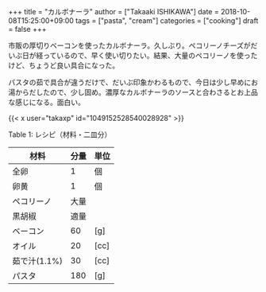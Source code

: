 +++
title = "カルボナーラ"
author = ["Takaaki ISHIKAWA"]
date = 2018-10-08T15:25:00+09:00
tags = ["pasta", "cream"]
categories = ["cooking"]
draft = false
+++

市販の厚切りベーコンを使ったカルボナーラ。久しぶり。ペコリーノチーズがだいぶ日が経っているので、早く使い切りたい。結果、大量のペコリーノを使ったけど、ちょうど良い具合になった。  

パスタの茹で具合が違うだけで、だいぶ印象かわるもので、今日は少し早めにお湯からだしたので、少し固め。濃厚なカルボナーラのソースと合わさるとお上品な感じになる。面白い。  

{{< x user="takaxp" id="1049152528540028928" >}}  

<div class="table-caption">
  <span class="table-number">Table 1</span>:
  レシピ（材料・二皿分）
</div>

| 材料      | 分量 | 単位 |
|---------|----|----|
| 全卵      | 1   | 個   |
| 卵黄      | 1   | 個   |
| ペコリーノ | 大量 |      |
| 黒胡椒    | 適量 |      |
| ベーコン  | 60  | [g]  |
| オイル    | 20  | [cc] |
| 茹で汁(1.1%) | 30  | [cc] |
| パスタ    | 180 | [g]  |
